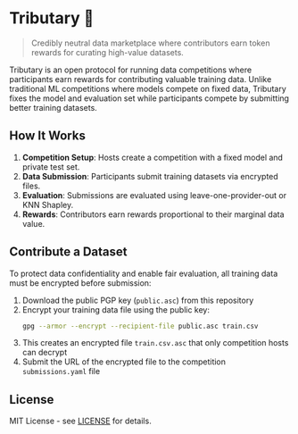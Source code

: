 # Tributary 🌊

> Credibly neutral data marketplace where contributors earn token rewards for curating high-value datasets.

Tributary is an open protocol for running data competitions where participants earn rewards for contributing valuable training data. Unlike traditional ML competitions where models compete on fixed data, Tributary fixes the model and evaluation set while participants compete by submitting better training datasets.

## How It Works

1. **Competition Setup**: Hosts create a competition with a fixed model and private test set.
2. **Data Submission**: Participants submit training datasets via encrypted files.
3. **Evaluation**: Submissions are evaluated using leave-one-provider-out or KNN Shapley.
4. **Rewards**: Contributors earn rewards proportional to their marginal data value.

## Contribute a Dataset

To protect data confidentiality and enable fair evaluation, all training data must be encrypted before submission:

1. Download the public PGP key (`public.asc`) from this repository
2. Encrypt your training data file using the public key:
   ```bash
   gpg --armor --encrypt --recipient-file public.asc train.csv
   ```
3. This creates an encrypted file `train.csv.asc` that only competition hosts can decrypt
4. Submit the URL of the encrypted file to the competition `submissions.yaml` file

## License

MIT License - see [LICENSE](LICENSE) for details.
